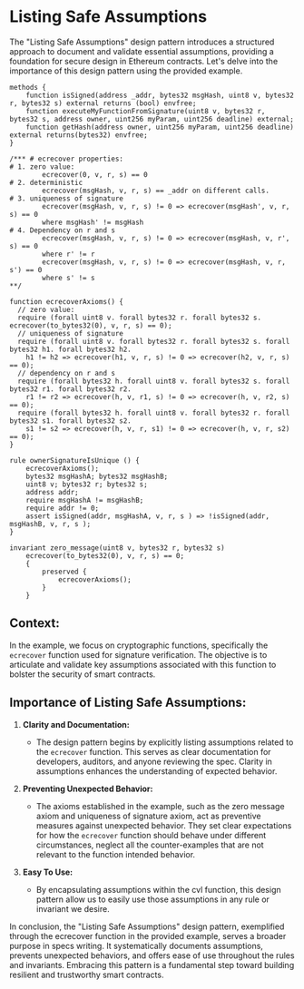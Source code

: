 # Listing Safe Assumptions

The "Listing Safe Assumptions" design pattern introduces a structured approach to document and validate essential assumptions, providing a foundation for secure design in Ethereum contracts. Let's delve into the importance of this design pattern using the provided example.


```cvl
methods {
    function isSigned(address _addr, bytes32 msgHash, uint8 v, bytes32 r, bytes32 s) external returns (bool) envfree;
    function executeMyFunctionFromSignature(uint8 v, bytes32 r, bytes32 s, address owner, uint256 myParam, uint256 deadline) external;
    function getHash(address owner, uint256 myParam, uint256 deadline) external returns(bytes32) envfree;
}

/*** # ecrecover properties:
# 1. zero value:
        ecrecover(0, v, r, s) == 0
# 2. deterministic 
        ecrecover(msgHash, v, r, s) == _addr on different calls.  
# 3. uniqueness of signature
        ecrecover(msgHash, v, r, s) != 0 => ecrecover(msgHash', v, r, s) == 0
        where msgHash' != msgHash
# 4. Dependency on r and s
        ecrecover(msgHash, v, r, s) != 0 => ecrecover(msgHash, v, r', s) == 0
        where r' != r
        ecrecover(msgHash, v, r, s) != 0 => ecrecover(msgHash, v, r, s') == 0
        where s' != s
**/

function ecrecoverAxioms() {
  // zero value:
  require (forall uint8 v. forall bytes32 r. forall bytes32 s. ecrecover(to_bytes32(0), v, r, s) == 0);
  // uniqueness of signature
  require (forall uint8 v. forall bytes32 r. forall bytes32 s. forall bytes32 h1. forall bytes32 h2.
    h1 != h2 => ecrecover(h1, v, r, s) != 0 => ecrecover(h2, v, r, s) == 0);
  // dependency on r and s
  require (forall bytes32 h. forall uint8 v. forall bytes32 s. forall bytes32 r1. forall bytes32 r2.
    r1 != r2 => ecrecover(h, v, r1, s) != 0 => ecrecover(h, v, r2, s) == 0);
  require (forall bytes32 h. forall uint8 v. forall bytes32 r. forall bytes32 s1. forall bytes32 s2.
    s1 != s2 => ecrecover(h, v, r, s1) != 0 => ecrecover(h, v, r, s2) == 0);
}

rule ownerSignatureIsUnique () {
    ecrecoverAxioms();
    bytes32 msgHashA; bytes32 msgHashB;
    uint8 v; bytes32 r; bytes32 s; 
    address addr; 
    require msgHashA != msgHashB; 
    require addr != 0;
    assert isSigned(addr, msgHashA, v, r, s ) => !isSigned(addr, msgHashB, v, r, s );
}

invariant zero_message(uint8 v, bytes32 r, bytes32 s)
    ecrecover(to_bytes32(0), v, r, s) == 0;
    { 
        preserved {
            ecrecoverAxioms();
        }
    } 
```

## Context:

In the example, we focus on cryptographic functions, specifically the `ecrecover` function used for signature verification. The objective is to articulate and validate key assumptions associated with this function to bolster the security of smart contracts.

## Importance of Listing Safe Assumptions:

1. **Clarity and Documentation:**
   - The design pattern begins by explicitly listing assumptions related to the `ecrecover` function. This serves as clear documentation for developers, auditors, and anyone reviewing the spec. Clarity in assumptions enhances the understanding of expected behavior.

2. **Preventing Unexpected Behavior:**
   - The axioms established in the example, such as the zero message axiom and uniqueness of signature axiom, act as preventive measures against unexpected behavior. They set clear expectations for how the `ecrecover` function should behave under different circumstances, neglect all the counter-examples that are not relevant to the function intended behavior.

3. **Easy To Use:**
   - By encapsulating assumptions within the cvl function, this design pattern allow us to easily use those assumptions in any rule or invariant we desire.

In conclusion, the "Listing Safe Assumptions" design pattern, exemplified through the ecrecover function in the provided example, 
serves a broader purpose in specs writing. It systematically documents assumptions, prevents unexpected behaviors, 
and offers ease of use throughout the rules and invariants. Embracing this pattern is a fundamental step toward building 
resilient and trustworthy smart contracts.